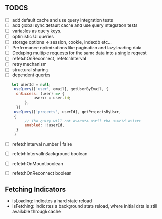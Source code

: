 ## TODOS

- [ ] add default cache and use query integration tests
- [ ] add global sync default cache and use query integration tests
- [ ] variables as query keys.
- [ ] optimistic UI queries
- [ ] storage options -> session, cookie, indexdb etc…
- [ ] Performance optimizations like pagination and lazy loading data
- [ ] Deduping multiple requests for the same data into a single request
- [ ] refetchOnReconnect, refetchInterval
- [ ] retry mechanism
- [ ] structural sharing
- [ ] dependent queries
```javascript
   let userId = null;
    useQuery(['user', email], getUserByEmail, {
     onSuccess: (user) => {
             userId = user.id;
         },
     })
    useQuery(['projects', userId], getProjectsByUser,
    {
         // The query will not execute until the userId exists
         enabled: !!userId,
     }
    )
 ```
- [ ] refetchInterval number | false
- [ ] refetchIntervalInBackground boolean
- [ ] refetchOnMount boolean
- [ ] refetchOnReconnect boolean


## Fetching Indicators

- isLoading: indicates a hard state reload
- isFetching: indicates a background state reload, where initial data is still available through cache
